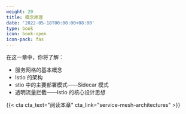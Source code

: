 ```yaml
---
weight: 20
title: 概念原理
date: '2022-05-18T00:00:00+08:00'
type: book
icon: book-open
icon-pack: fas
---
```


在这一章中，你将了解：

- 服务网格的基本概念
- Istio 的架构
- stio 中的主要部署模式——Sidecar 模式
- 透明流量拦截——Istio 的核心设计思想

{{< cta cta_text="阅读本章" cta_link="service-mesh-architectures" >}}
